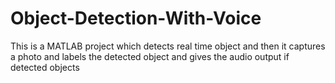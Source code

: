 # Object-Detection-With-Voice
This is a MATLAB project which detects real time object and then it captures a photo and labels the detected object and gives the audio output if detected objects
